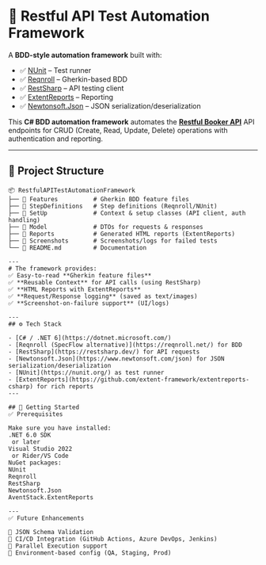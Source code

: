 # 🧪 Restful API Test Automation Framework  

A **BDD-style automation framework** built with:  
- ✅ [NUnit](https://nunit.org/) – Test runner  
- ✅ [Reqnroll](https://reqnroll.net/) – Gherkin-based BDD  
- ✅ [RestSharp](https://restsharp.dev/) – API testing client  
- ✅ [ExtentReports](https://extentreports.com/) – Reporting  
- ✅ [Newtonsoft.Json](https://www.newtonsoft.com/json) – JSON serialization/deserialization  

This **C# BDD automation framework** automates the **[Restful Booker API](https://restful-booker.herokuapp.com/)** API endpoints for CRUD (Create, Read, Update, Delete) operations with authentication and reporting.  

---
## 📂 Project Structure  

```text
📦 RestfulAPITestAutomationFramework  
├── 📂 Features          # Gherkin BDD feature files  
├── 📂 StepDefinitions   # Step definitions (Reqnroll/NUnit)  
├── 📂 SetUp             # Context & setup classes (API client, auth handling)  
├── 📂 Model             # DTOs for requests & responses  
├── 📂 Reports           # Generated HTML reports (ExtentReports)  
├── 📂 Screenshots       # Screenshots/logs for failed tests  
└── 📜 README.md         # Documentation  

---
# The framework provides:  
✅ Easy-to-read **Gherkin feature files**  
✅ **Reusable Context** for API calls (using RestSharp)  
✅ **HTML Reports with ExtentReports**  
✅ **Request/Response logging** (saved as text/images)  
✅ **Screenshot-on-failure support** (UI/logs)

---
## ⚙️ Tech Stack  

- [C# / .NET 6](https://dotnet.microsoft.com/)  
- [Reqnroll (SpecFlow alternative)](https://reqnroll.net/) for BDD  
- [RestSharp](https://restsharp.dev/) for API requests  
- [Newtonsoft.Json](https://www.newtonsoft.com/json) for JSON serialization/deserialization
- [NUnit](https://nunit.org/) as test runner  
- [ExtentReports](https://github.com/extent-framework/extentreports-csharp) for rich reports  
---

## 🚀 Getting Started  
✅ Prerequisites

Make sure you have installed:
.NET 6.0 SDK
 or later
Visual Studio 2022
 or Rider/VS Code
NuGet packages:
NUnit
Reqnroll
RestSharp
Newtonsoft.Json
AventStack.ExtentReports

---
✅ Future Enhancements

🔹 JSON Schema Validation
🔹 CI/CD Integration (GitHub Actions, Azure DevOps, Jenkins)
🔹 Parallel Execution support
🔹 Environment-based config (QA, Staging, Prod)

